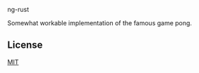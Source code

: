 ng-rust

Somewhat workable implementation of the famous game pong.


## License

[MIT](https://choosealicense.com/licenses/mit/)


